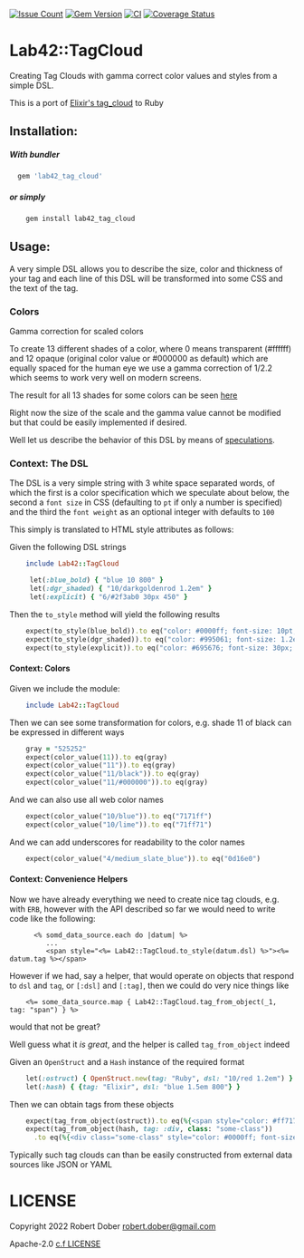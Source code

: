 [![Issue Count](https://codeclimate.com/github/RobertDober/lab42_tag_cloud/badges/issue_count.svg)](https://codeclimate.com/github/RobertDober/lab42_tag_cloud)
[![Gem Version](http://img.shields.io/gem/v/lab42_lab42_tag_cloud.svg)](https://rubygems.org/gems/lab42_lab42_tag_cloud)
[![CI](https://github.com/robertdober/lab42_tag_cloud/workflows/CI/badge.svg)](https://github.com/robertdober/lab42_tag_cloud/actions)
[![Coverage Status](https://coveralls.io/repos/github/RobertDober/lab42_tag_cloud/badge.svg?branch=main)](https://coveralls.io/github/RobertDober/lab42_tag_cloud?branch=main)


# Lab42::TagCloud

Creating Tag Clouds with gamma correct color values and styles from a simple DSL.

This is a port of [Elixir's tag_cloud](https://github.com/RobertDober/tag_cloud) to Ruby

## Installation:

##### With bundler

```ruby
  gem 'lab42_tag_cloud'
```

##### or simply

```sh
    gem install lab42_tag_cloud
```

## Usage:

A very simple DSL allows you to describe the size, color and thickness of your tag and each line of this DSL will be transformed into
some CSS and the text of the tag.

### Colors

Gamma correction for scaled colors

To create 13 different shades of a color, where 0 means transparent (#ffffff) and 12 opaque (original color value or #000000 as default) which are equally spaced for the human eye we use a gamma correction of 1/2.2 which seems to work very well on modern screens.

The result for all 13 shades for some colors can be seen [here](https://htmlpreview.github.io/?https://github.com/RobertDober/tag_cloud/blob/v0.1.0/examples/gamma_correction.html)

Right now the size of the scale and the gamma value cannot be modified but that could be easily implemented if desired.


Well let us describe the behavior of this DSL by means of [speculations](https://github.com/RobertDober/speculate_about).

### Context: The DSL

The DSL is a very simple string with 3 white space separated words, of which the first is a color specification which we
speculate about below, the second a `font size` in CSS (defaulting to `pt` if only a number is specified) and the third
the `font weight` as an optional integer with defaults to `100`

This simply is translated to HTML style attributes as follows:

Given the following DSL strings
```ruby
    include Lab42::TagCloud

     let(:blue_bold) { "blue 10 800" }
     let(:dgr_shaded) { "10/darkgoldenrod 1.2em" }
     let(:explicit) { "6/#2f3ab0 30px 450" }
```

Then the `to_style` method will yield the following results
```ruby
    expect(to_style(blue_bold)).to eq("color: #0000ff; font-size: 10pt; font-weight: 800;")
    expect(to_style(dgr_shaded)).to eq("color: #995061; font-size: 1.2em;")
    expect(to_style(explicit)).to eq("color: #695676; font-size: 30px; font-weight: 450;")
```

#### Context: Colors

Given we include the module:
```ruby
    include Lab42::TagCloud
```

Then we can see some transformation for colors, e.g. shade 11 of black can be expressed in different ways
```ruby
    gray = "525252"
    expect(color_value(11)).to eq(gray)
    expect(color_value("11")).to eq(gray)
    expect(color_value("11/black")).to eq(gray)
    expect(color_value("11/#000000")).to eq(gray)
```

And we can also use all web color names
```ruby
    expect(color_value("10/blue")).to eq("7171ff")
    expect(color_value("10/lime")).to eq("71ff71")
```

And we can add underscores for readability to the color names
```ruby
    expect(color_value("4/medium_slate_blue")).to eq("0d16e0")
```

#### Context: Convenience Helpers

Now we have already everything we need to create nice tag clouds, e.g. with `ERB`, however
with the API described so far we would need to write code like the following:

```eruby
      <% somd_data_source.each do |datum| %>
         ...
         <span style="<%= Lab42::TagCloud.to_style(datum.dsl) %>"><%= datum.tag %></span>
```

However if we had, say a helper, that would operate on objects that respond to `dsl` and `tag`, or `[:dsl]` and `[:tag]`,
then we could do very nice things like

```eruby
    <%= some_data_source.map { Lab42::TagCloud.tag_from_object(_1, tag: "span") } %>
```

would that not be great?

Well guess what it _is_ _great_, and the helper is called `tag_from_object` indeed

Given an `OpenStruct` and a `Hash` instance of the required format
```ruby
    let(:ostruct) { OpenStruct.new(tag: "Ruby", dsl: "10/red 1.2em") }
    let(:hash) { {tag: "Elixir", dsl: "blue 1.5em 800"} }
```

Then we can obtain tags from these objects
```ruby
    expect(tag_from_object(ostruct)).to eq(%{<span style="color: #ff7171; font-size: 1.2em;">Ruby</span>})
    expect(tag_from_object(hash, tag: :div, class: "some-class"))
      .to eq(%{<div class="some-class" style="color: #0000ff; font-size: 1.5em; font-weight: 800;">Elixir</div>})
```

Typically such tag clouds can than be easily constructed from external data sources like JSON or YAML

# LICENSE

Copyright 2022 Robert Dober robert.dober@gmail.com

Apache-2.0 [c.f LICENSE](LICENSE)
<!-- SPDX-License-Identifier: Apache-2.0-->
